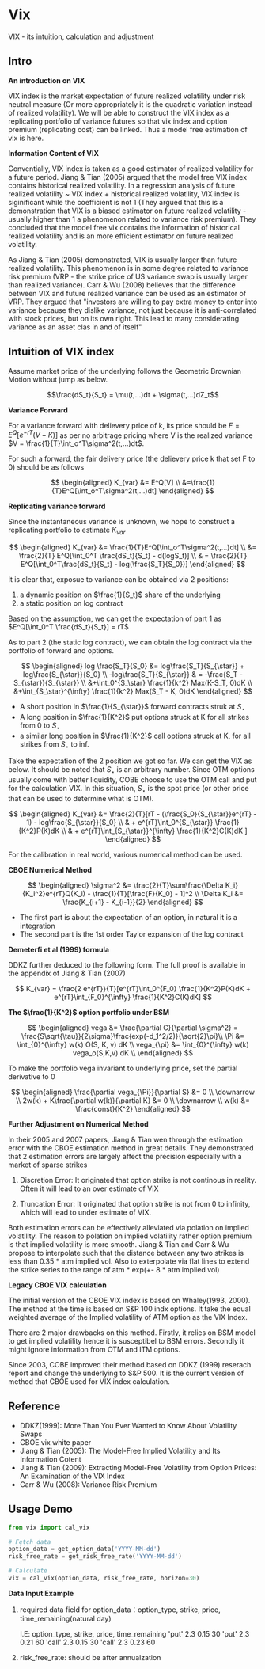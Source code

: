 # Vix

VIX - its intuition, calculation and adjustment

## Intro

**An introduction on VIX**

VIX index is the market expectation of future realized volatility under risk neutral measure (Or more appropriately it is the quadratic variation instead of realized volatility). We will be able to construct the VIX index as a replicating portfolio of variance futures so that vix index and option premium (replicating cost) can be linked. Thus a model free estimation of vix is here. 


**Information Content of VIX**

Conventially, VIX index is taken as a good estimator of realized volatility for a future period. Jiang & Tian (2005) argued that the model free VIX index contains historical realized volatility. In a regression analysis of future realized volatility ~ VIX index + historical realized volatility, VIX index is siginificant while the coefficient is not 1 (They argued that this is a demonstration that VIX is a biased estimator on future realized volatility - usually higher than 1 a phenomenon related to variance risk premium). They concluded that the model free vix contains the information of historical realized volatility and is an more efficient estimator on future realized volatility.

As Jiang & Tian (2005) demonstrated, VIX is usually larger than future realized volatility. This phenomenon is in some degree related to variance risk premium (VRP - the strike price of US variance swap is usually larger than realized variance). Carr & Wu (2008) believes that the difference between VIX and future realized variance can be used as an estimator of VRP. They argued that "investors are willing to pay extra money to enter into variance because they dislike variance, not just because it is anti-correlated with stock prices, but on its own right. This lead to many considerating variance as an asset clas in and of itself"


## Intuition of VIX index


Assume market price of the underlying follows the Geometric Brownian Motion without jump as below.

$$\frac{dS_t}{S_t} = \mu(t,...)dt + \sigma(t,...)dZ_t$$


**Variance Forward**

For a variance forward with delievery price of k, its price should be $F = E^Q[e^{-rT}(V - K)]$ as per no arbitrage pricing where V is the realized variance $V = \frac{1}{T}\int_o^T\sigma^2(t,...)dt$.

For such a forward, the fair delivery price (the delievery price k that set F to 0) should be as follows 

$$
\begin{aligned}
K_{var} &= E^Q[V] \\
&=\frac{1}{T}E^Q[\int_o^T\sigma^2(t,...)dt]
\end{aligned}
$$

**Replicating variance forward**

Since the instantaneous variance is unknown, we hope to construct a replicating portfolio to estimate $K_{var}$

$$
\begin{aligned}
K_{var} &= \frac{1}{T}E^Q[\int_o^T\sigma^2(t,...)dt] \\
&= \frac{2}{T} E^Q[\int_0^T \frac{dS_t}{S_t} - d(logS_t)] \\ 
& =  \frac{2}{T} E^Q[\int_0^T\frac{dS_t}{S_t} - log(\frac{S_T}{S_0})]
\end{aligned}
$$

It is clear that, exposue to variance can be obtained via 2 positions:

1. a dynamic position on $\frac{1}{S_t}$ share of the underlying
2. a static position on log contract

Based on the assumption, we can get the expectation of part 1 as $E^Q[\int_0^T \frac{dS_t}{S_t}] = rT$

As to part 2 (the static log contract), we can obtain the log contract via the portfolio of forward and options. 

$$
\begin{aligned}
log \frac{S_T}{S_0} &= log\frac{S_T}{S_{\star}} + log\frac{S_{\star}}{S_0} \\ 
-log\frac{S_T}{S_{\star}} & = -\frac{S_T - S_{\star}}{S_{\star}} \\
&+\int_0^{S_\star} \frac{1}{k^2} Max(K-S_T, 0)dK \\
&+\int_{S_\star}^{\infty} \frac{1}{k^2} Max(S_T - K, 0)dK
\end{aligned}
$$

- A short position in $\frac{1}{S_{\star}}$ forward contracts struk at $S_{\star}$
- A long position in $\frac{1}{K^2}$ put options struck at K for all strikes from 0 to $S_{\star}$
- a similar long position in $\frac{1}{K^2}$ call options struck at K, for all strikes from $S_{\star}$ to inf.

Take the expectation of the 2 position we got so far. We can get the VIX as below. It should be noted that $S_{\star}$ is an arbitrary number. Since OTM options usually come with better liquidity, COBE choose to use the OTM call and put for the calculation VIX. In this situation, $S_{\star}$ is the spot price (or other price that can be used to determine what is OTM).

$$
\begin{aligned}
K_{var} &= \frac{2}{T}[rT - (\frac{S_0}{S_{\star}}e^{rT} - 1) - log\frac{S_{\star}}{S_0} \\ 
& + e^{rT}\int_0^{S_{\star}} \frac{1}{K^2}P(K)dK \\
& + e^{rT}\int_{S_{\star}}^{\infty} \frac{1}{K^2}C(K)dK ]
\end{aligned}
$$

For the calibration in real world, various numerical method can be used.

**CBOE Numerical Method**

$$
\begin{aligned}
\sigma^2 &= \frac{2}{T}\sum\frac{\Delta K_i}{K_i^2}e^{rT}Q(K_i) - \frac{1}{T}[\frac{F}{K_0} - 1]^2 \\
\Delta K_i &= \frac{K_{i+1} - K_{i-1}}{2}
\end{aligned}
$$

- The first part is about the expectation of an option, in natural it is a integration
- The second part is the 1st order Taylor expansion of the log contract

**Demeterfi et al (1999) formula**

DDKZ further deduced to the following form. The full proof is available in the appendix of Jiang & Tian (2007)

$$
K_{var} = \frac{2 e^{rT}}{T}[e^{rT}\int_0^{F_0} \frac{1}{K^2}P(K)dK + e^{rT}\int_{F_0}^{\infty} \frac{1}{K^2}C(K)dK]
$$

**The $\frac{1}{K^2}$ option portfolio under BSM**

$$
\begin{aligned}
vega &= \frac{\partial C}{\partial \sigma^2} = \frac{S\sqrt{\tau}}{2\sigma}\frac{exp(-d_1^2/2)}{\sqrt{2}\pi}\\
\Pi &= \int_{0}^{\infty} w(k) O(S, K, v) dK \\
vega_{\pi} &= \int_{0}^{\infty} w(k) vega_o(S,K,v) dK \\
\end{aligned}
$$

To make the portfolio vega invariant to underlying price, set the partial derivative to 0

$$
\begin{aligned}
\frac{\partial vega_{\Pi}}{\partial S} &= 0 \\
\downarrow \\
2w(k) + K\frac{\partial w(k)}{\partial K} &= 0 \\
\downarrow \\ 
w(k) &= \frac{const}{K^2}
\end{aligned}
$$

**Further Adjustment on Numerical Method**

In their 2005 and 2007 papers, Jiang & Tian wen through the estimation error with the CBOE estimation method in great details. They demonstrated that 2 estimation errors are largely affect the precision especially with a market of sparse strikes

1. Discretion Error: It originated that option strike is not continous in reality. Often it will lead to an over estimate of VIX

2. Truncation Error: It originated that option strike is not from 0 to infinity, which will lead to under estimate of VIX.

Both estimation errors can be effectively alleviated via polation on implied volatility. The reason to polation on implied volatility rather option premium is that implied volatility is more smooth. Jiang & Tian and Carr & Wu propose to interpolate  such that the distance between any two strikes is less than 0.35 * atm implied vol. Also to exterpolate via flat lines to extend the strike series to the range of atm * exp(+- 8 * atm implied vol)



**Legacy CBOE VIX calculation**

The initial version of the CBOE VIX index is based on Whaley(1993, 2000). The method at the time is based on S&P 100 indx options. It take the equal weighted average of the Implied volatility of ATM option as the VIX Index. 

There are 2 major drawbacks on this method. Firstly, it relies on BSM model to get implied volatility hence it is susceptibel to BSM errors. Secondly it might ignore information from OTM and ITM options.

Since 2003, COBE improved their method based on DDKZ (1999) reserach report and change the underlying to S&P 500. It is the current version of method that CBOE used for VIX index calculation.

## Reference
- DDKZ(1999): More Than You Ever Wanted to Know About Volatility Swaps
- CBOE vix white paper
- Jiang & Tian (2005): The Model-Free Implied Volatility and Its Information Cotent
- Jiang & Tian (2009): Extracting Model-Free Volatility from Option Prices: An Examination of the VIX Index
- Carr & Wu (2008): Variance Risk Premium


## Usage Demo

```python 
from vix import cal_vix

# Fetch data 
option_data = get_option_data('YYYY-MM-dd')
risk_free_rate = get_risk_free_rate('YYYY-MM-dd')

# Calculate
vix = cal_vix(option_data, risk_free_rate, horizon=30)
```

**Data Input Example**
1. required data field for option_data：option_type, strike, price, time_remaining(natural day)

    I.E:
            option_type,  strike,  price,  time_remaining
            'put'           2.3     0.15       30
            'put'           2.3     0.21       60
            'call'          2.3     0.15       30
            'call'          2.3     0.23       60

2. risk_free_rate: should be after annualzation